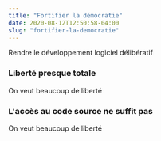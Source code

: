 ```yaml
---
title: "Fortifier la démocratie"
date: 2020-08-12T12:50:58-04:00
slug: "fortifier-la-democratie"
---
```


Rendre le développement logiciel délibératif
<!--more-->

### Liberté presque totale

On veut beaucoup de liberté

### L'accès au code source ne suffit pas

On veut beaucoup de liberté

<!--more-->



